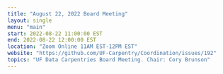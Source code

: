 ```yaml
---
title: "August 22, 2022 Board Meeting"
layout: single
menu: "main"
start: 2022-08-22 11:00:00 EST
end: 2022-08-22 12:00:00 EST
location: "Zoom Online 11AM EST-12PM EST"
website: "https://github.com/UF-Carpentry/Coordination/issues/192"
topics: "UF Data Carpentries Board Meeting. Chair: Cory Brunson"
---
```

